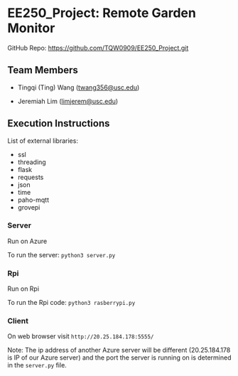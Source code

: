 # EE250_Project: Remote Garden Monitor

GitHub Repo: https://github.com/TQW0909/EE250_Project.git

## Team Members

- Tingqi (Ting) Wang (twang356@usc.edu)

- Jeremiah Lim (limjerem@usc.edu)

## Execution Instructions

List of external libraries:

- ssl
- threading
- flask
- requests
- json
- time
- paho-mqtt
- grovepi

### Server

Run on Azure

To run the server: `python3 server.py`

### Rpi

Run on Rpi

To run the Rpi code: `python3 rasberrypi.py`

### Client

On web browser visit `http://20.25.184.178:5555/`

Note: The ip address of another Azure server will be different (20.25.184.178 is IP of our Azure server) and the port the server is running on is determined in the `server.py` file.
